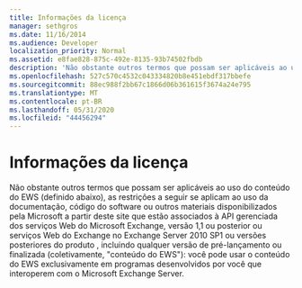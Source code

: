 ```yaml
---
title: Informações da licença
manager: sethgros
ms.date: 11/16/2014
ms.audience: Developer
localization_priority: Normal
ms.assetid: e8fae828-875c-492e-8135-93b74502fbdb
description: 'Não obstante outros termos que possam ser aplicáveis ao uso do conteúdo do EWS (definido abaixo), as restrições a seguir se aplicam ao uso da documentação, código do software ou outros materiais disponibilizados pela Microsoft a partir deste site que estão associados à API gerenciada dos serviços Web do Microsoft Exchange, versão 1,1 ou posterior ou serviços Web do Exchange no Exchange Server 2010 SP1 ou versões posteriores do produto , incluindo qualquer versão de pré-lançamento ou finalizada (coletivamente, conteúdo do EWS): você pode usar o conteúdo do EWS exclusivamente em programas desenvolvidos por você que interoperem com o Microsoft Exchange Server.'
ms.openlocfilehash: 527c570c4532c043334820b8e451ebdf317bbefe
ms.sourcegitcommit: 88ec988f2bb67c1866d06b361615f3674a24e795
ms.translationtype: MT
ms.contentlocale: pt-BR
ms.lasthandoff: 05/31/2020
ms.locfileid: "44456294"
---
```

# <a name="license-information"></a>Informações da licença

Não obstante outros termos que possam ser aplicáveis ao uso do conteúdo do EWS (definido abaixo), as restrições a seguir se aplicam ao uso da documentação, código do software ou outros materiais disponibilizados pela Microsoft a partir deste site que estão associados à API gerenciada dos serviços Web do Microsoft Exchange, versão 1,1 ou posterior ou serviços Web do Exchange no Exchange Server 2010 SP1 ou versões posteriores do produto , incluindo qualquer versão de pré-lançamento ou finalizada (coletivamente, "conteúdo do EWS"): você pode usar o conteúdo do EWS exclusivamente em programas desenvolvidos por você que interoperem com o Microsoft Exchange Server.
  

